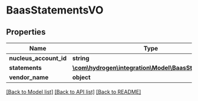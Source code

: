 # BaasStatementsVO

## Properties
Name | Type | Description | Notes
------------ | ------------- | ------------- | -------------
**nucleus_account_id** | **string** |  | [optional] 
**statements** | [**\com\hydrogen\integration\Model\BaasStatementVO[]**](BaasStatementVO.md) |  | [optional] 
**vendor_name** | **object** |  | [optional] 

[[Back to Model list]](../README.md#documentation-for-models) [[Back to API list]](../README.md#documentation-for-api-endpoints) [[Back to README]](../README.md)


